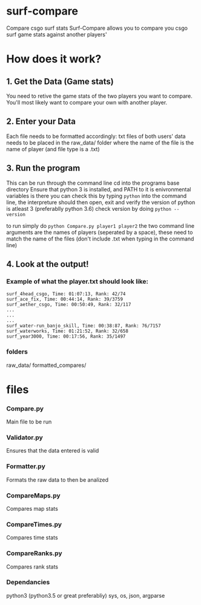 # surf-compare
Compare csgo surf stats
Surf-Compare allows you to compare you csgo surf game stats against another players'

# How does it work?
## 1. Get the Data (Game stats)
You need to retive the game stats of the two players you want to compare.
You'll most likely want to compare your own with another player.
## 2. Enter your Data
Each file needs to be formatted accordingly:
  txt files of both users' data needs to be placed in the raw_data/ folder
where the name of the file is the name of player (and file type is a .txt)
## 3. Run the program
This can be run through the command line
cd into the programs base directory
Ensure that python 3 is installed, and PATH to it is enivronmental variables is there
  you can check this by typing ```python``` into the command line, the interpreture should then open,
  exit and verify the version of python is atleast 3 (preferablly python 3.6) check version by doing ```python --version```
  
to run simply do  ```python Compare.py player1 player2```
the two command line arguments are the names of players (seperated by a space),
these need to match the name of the files (don't include .txt when typing in the command line) 
## 4. Look at the output!


### Example of what the player.txt should look like:
  ```
  surf_4head_csgo, Time: 01:07:13, Rank: 42/74
  surf_ace_fix, Time: 00:44:14, Rank: 39/3759
  surf_aether_csgo, Time: 00:50:49, Rank: 32/117
  ...
  ...
  ... 
  surf_water-run_banjo_skill, Time: 00:38:87, Rank: 76/7157
  surf_waterworks, Time: 01:21:52, Rank: 32/658
  surf_year3000, Time: 00:17:56, Rank: 35/1497
  ```
  
### folders ###
raw_data/
formatted_compares/


# files
### Compare.py
Main file to be run
### Validator.py
Ensures that the data entered is valid
### Formatter.py
Formats the raw data to then be analized
### CompareMaps.py
Compares map stats
### CompareTimes.py
Compares time stats
### CompareRanks.py
Compares rank stats

### Dependancies
python3 (python3.5 or great preferabliy)
sys, os, json, argparse

